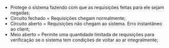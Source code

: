 - Protege o sistema fazendo com que as requisições feitas para ele sejam negadas;
- Circuito fechado = Requisições chegam normalmente;
- Circuito aberto = Requisições não chegam ao sistema. Erro instantâneo ao client;
- Meio aberto = Permite uma quantidade limitada de requisições para verificação se o sistema tem condições de voltar ao ar integralmente;